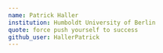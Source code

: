 ```yaml
---
name: Patrick Haller
institution: Humboldt University of Berlin
quote: force push yourself to success
github_user: HallerPatrick
---
```

